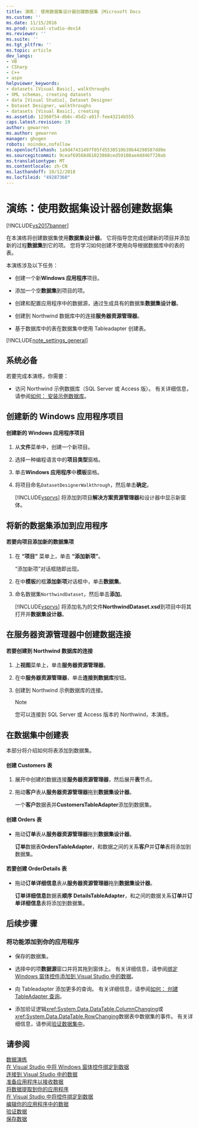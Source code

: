 ```yaml
---
title: 演练： 使用数据集设计器创建数据集 |Microsoft Docs
ms.custom: ''
ms.date: 11/15/2016
ms.prod: visual-studio-dev14
ms.reviewer: ''
ms.suite: ''
ms.tgt_pltfrm: ''
ms.topic: article
dev_langs:
- VB
- CSharp
- C++
- aspx
helpviewer_keywords:
- datasets [Visual Basic], walkthroughs
- XML schemas, creating datasets
- data [Visual Studio], Dataset Designer
- Dataset Designer, walkthroughs
- datasets [Visual Basic], creating
ms.assetid: 12360f54-db6c-45d2-a91f-fee43214b555
caps.latest.revision: 19
author: gewarren
ms.author: gewarren
manager: ghogen
robots: noindex,nofollow
ms.openlocfilehash: 1a9d47431497f05fd5538510b39b44298587dd0e
ms.sourcegitcommit: 9ceaf69568d61023868ced59108ae4dd46f720ab
ms.translationtype: MT
ms.contentlocale: zh-CN
ms.lasthandoff: 10/12/2018
ms.locfileid: "49287360"
---
```

# <a name="walkthrough-creating-a-dataset-with-the-dataset-designer"></a>演练：使用数据集设计器创建数据集
[!INCLUDE[vs2017banner](../includes/vs2017banner.md)]

在本演练将创建数据集使用**数据集设计器**。 它将指导您完成创建新的项目并添加新的过程**数据集**到它的项。 您将学习如何创建不使用向导根据数据库中的表的表。  
  
 本演练涉及以下任务：  
  
-   创建一个新**Windows 应用程序**项目。  
  
-   添加一个空**数据集**到项目的项。  
  
-   创建和配置应用程序中的数据源，通过生成具有的数据集**数据集设计器**。  
  
-   创建到 Northwind 数据库中的连接**服务器资源管理器**。  
  
-   基于数据库中的表在数据集中使用 Tableadapter 创建表。  
  
 [!INCLUDE[note_settings_general](../includes/note-settings-general-md.md)]  
  
## <a name="prerequisites"></a>系统必备  
 若要完成本演练，你需要：  
  
-   访问 Northwind 示例数据库（SQL Server 或 Access 版）。 有关详细信息，请参阅[如何： 安装示例数据库](../data-tools/how-to-install-sample-databases.md)。  
  
## <a name="creating-a-new-windows-application-project"></a>创建新的 Windows 应用程序项目  
  
#### <a name="to-create-a-new-windows-application-project"></a>创建新的 Windows 应用程序项目  
  
1.  从**文件**菜单中，创建一个新项目。  
  
2.  选择一种编程语言中的**项目类型**窗格。  
  
3.  单击**Windows 应用程序**中**模板**窗格。  
  
4.  将项目命名`DatasetDesignerWalkthrough`，然后单击**确定**。  
  
     [!INCLUDE[vsprvs](../includes/vsprvs-md.md)] 将添加到项目**解决方案资源管理器**和设计器中显示新窗体。  
  
## <a name="adding-a-new-dataset-to-the-application"></a>将新的数据集添加到应用程序  
  
#### <a name="to-add-a-new-dataset-item-to-the-project"></a>若要向项目添加新的数据集项  
  
1.  在 **“项目”** 菜单上，单击 **“添加新项”**。  
  
     “添加新项”对话框随即出现。  
  
2.  在中**模板**的框**添加新项**对话框中，单击**数据集**。  
  
3.  命名数据集`NorthwindDataset`，然后单击**添加**。  
  
     [!INCLUDE[vsprvs](../includes/vsprvs-md.md)] 将添加名为的文件**NorthwindDataset.xsd**到项目中将其打开并**数据集设计器**。  
  
## <a name="creating-a-data-connection-in-server-explorer"></a>在服务器资源管理器中创建数据连接  
  
#### <a name="to-create-a-connection-to-the-northwind-database"></a>若要创建到 Northwind 数据库的连接  
  
1.  上**视图**菜单上，单击**服务器资源管理器**。  
  
2.  在中**服务器资源管理器**，单击**连接到数据库**按钮。  
  
3.  创建到 Northwind 示例数据库的连接。  
  
    > [!NOTE]
    >  您可以连接到 SQL Server 或 Access 版本的 Northwind，本演练。  
  
## <a name="creating-the-tables-in-the-dataset"></a>在数据集中创建表  
 本部分将介绍如何将表添加到数据集。  
  
#### <a name="to-create-the-customers-table"></a>创建 Customers 表  
  
1.  展开中创建的数据连接**服务器资源管理器**，然后展开**表**节点。  
  
2.  拖动**客户**表从**服务器资源管理器**拖到**数据集设计器**。  
  
     一个**客户**数据表并**CustomersTableAdapter**添加到数据集。  
  
#### <a name="to-create-the-orders-table"></a>创建 Orders 表  
  
-   拖动**订单**表从**服务器资源管理器**拖到**数据集设计器**。  
  
     **订单**数据表**OrdersTableAdapter**，和数据之间的关系**客户**并**订单**表将添加到数据集。  
  
#### <a name="to-create-the-orderdetails-table"></a>若要创建 OrderDetails 表  
  
-   拖动**订单详细信息**表从**服务器资源管理器**拖到**数据集设计器**。  
  
     **订单详细信息**数据表**顺序 DetailsTableAdapter**，和之间的数据关系**订单**并**订单详细信息**表将添加到数据集。  
  
## <a name="next-steps"></a>后续步骤  
  
### <a name="to-add-functionality-to-your-application"></a>将功能添加到你的应用程序  
  
-   保存的数据集。  
  
-   选择中的项**数据源**窗口并将其拖到窗体上。 有关详细信息，请参阅[绑定 Windows 窗体控件添加到 Visual Studio 中的数据](../data-tools/bind-windows-forms-controls-to-data-in-visual-studio.md)。  
  
-   向 Tableadapter 添加更多的查询。 有关详细信息，请参阅[如何： 创建 TableAdapter 查询](../data-tools/how-to-create-tableadapter-queries.md)。  
  
-   添加验证逻辑<xref:System.Data.DataTable.ColumnChanging>或<xref:System.Data.DataTable.RowChanging>数据表中数据集的事件。 有关详细信息，请参阅[验证数据集中](../data-tools/validate-data-in-datasets.md)。  
  
## <a name="see-also"></a>请参阅  
 [数据演练](http://msdn.microsoft.com/library/15a88fb8-3bee-4962-914d-7a1f8bd40ec4)   
 [在 Visual Studio 中将 Windows 窗体控件绑定到数据](../data-tools/bind-windows-forms-controls-to-data-in-visual-studio.md)   
 [连接到 Visual Studio 中的数据](../data-tools/connecting-to-data-in-visual-studio.md)   
 [准备应用程序以接收数据](http://msdn.microsoft.com/library/c17bdb7e-c234-4f2f-9582-5e55c27356ad)   
 [将数据提取到你的应用程序](../data-tools/fetching-data-into-your-application.md)   
 [在 Visual Studio 中将控件绑定到数据](../data-tools/bind-controls-to-data-in-visual-studio.md)   
 [编辑你的应用程序中的数据](../data-tools/editing-data-in-your-application.md)   
 [验证数据](http://msdn.microsoft.com/library/b3a9ee4e-5d4d-4411-9c56-c811f2b4ee7e)   
 [保存数据](../data-tools/saving-data.md)